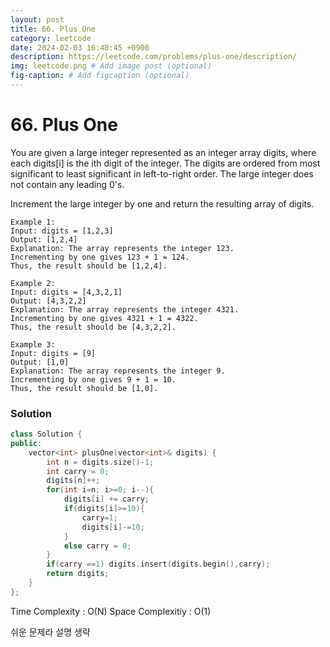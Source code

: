 ```yaml
---
layout: post
title: 66. Plus One
category: leetcode
date: 2024-02-03 16:48:45 +0900
description: https://leetcode.com/problems/plus-one/description/
img: leetcode.png # Add image post (optional)
fig-caption: # Add figcaption (optional)
---
```


# 66. Plus One

You are given a large integer represented as an integer array digits, where each digits[i] is the ith digit of the integer. The digits are ordered from most significant to least significant in left-to-right order. The large integer does not contain any leading 0's.

Increment the large integer by one and return the resulting array of digits.

 
```
Example 1:
Input: digits = [1,2,3]
Output: [1,2,4]
Explanation: The array represents the integer 123.
Incrementing by one gives 123 + 1 = 124.
Thus, the result should be [1,2,4].
```
```
Example 2:
Input: digits = [4,3,2,1]
Output: [4,3,2,2]
Explanation: The array represents the integer 4321.
Incrementing by one gives 4321 + 1 = 4322.
Thus, the result should be [4,3,2,2].
```
```
Example 3:
Input: digits = [9]
Output: [1,0]
Explanation: The array represents the integer 9.
Incrementing by one gives 9 + 1 = 10.
Thus, the result should be [1,0].
```


### Solution 
```cpp
class Solution {
public:
    vector<int> plusOne(vector<int>& digits) {
        int n = digits.size()-1;
        int carry = 0;
        digits[n]++;
        for(int i=n; i>=0; i--){
            digits[i] += carry;
            if(digits[i]>=10){
                carry=1;
                digits[i]-=10;
            }
            else carry = 0;
        }
        if(carry ==1) digits.insert(digits.begin(),carry);
        return digits;
    }
};
```

Time Complexity : O(N)
Space Complexitiy : O(1)

쉬운 문제라 설명 생략 